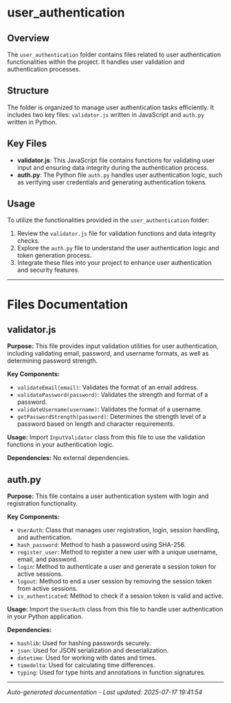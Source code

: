 # user_authentication

## Overview
The `user_authentication` folder contains files related to user authentication functionalities within the project. It handles user validation and authentication processes.

## Structure
The folder is organized to manage user authentication tasks efficiently. It includes two key files: `validator.js` written in JavaScript and `auth.py` written in Python.

## Key Files
- **validator.js**: This JavaScript file contains functions for validating user input and ensuring data integrity during the authentication process.
- **auth.py**: The Python file `auth.py` handles user authentication logic, such as verifying user credentials and generating authentication tokens.

## Usage
To utilize the functionalities provided in the `user_authentication` folder:
1. Review the `validator.js` file for validation functions and data integrity checks.
2. Explore the `auth.py` file to understand the user authentication logic and token generation process.
3. Integrate these files into your project to enhance user authentication and security features.

---

# Files Documentation

## validator.js

**Purpose:** This file provides input validation utilities for user authentication, including validating email, password, and username formats, as well as determining password strength.

**Key Components:**
- `validateEmail(email)`: Validates the format of an email address.
- `validatePassword(password)`: Validates the strength and format of a password.
- `validateUsername(username)`: Validates the format of a username.
- `getPasswordStrength(password)`: Determines the strength level of a password based on length and character requirements.

**Usage:** Import `InputValidator` class from this file to use the validation functions in your authentication logic.

**Dependencies:** No external dependencies.

## auth.py

**Purpose:** This file contains a user authentication system with login and registration functionality.

**Key Components:**
- `UserAuth`: Class that manages user registration, login, session handling, and authentication.
- `hash_password`: Method to hash a password using SHA-256.
- `register_user`: Method to register a new user with a unique username, email, and password.
- `login`: Method to authenticate a user and generate a session token for active sessions.
- `logout`: Method to end a user session by removing the session token from active sessions.
- `is_authenticated`: Method to check if a session token is valid and active.

**Usage:** Import the `UserAuth` class from this file to handle user authentication in your Python application.

**Dependencies:**
- `hashlib`: Used for hashing passwords securely.
- `json`: Used for JSON serialization and deserialization.
- `datetime`: Used for working with dates and times.
- `timedelta`: Used for calculating time differences.
- `typing`: Used for type hints and annotations in function signatures.

---
*Auto-generated documentation - Last updated: 2025-07-17 19:41:54*
